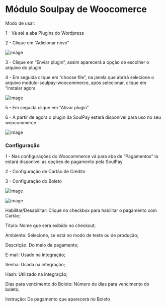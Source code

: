 # Módulo Soulpay de Woocomerce

Modo de usar:

1 - Vá até a aba Plugins do Wordpress 

2 - Clique em “Adicionar novo”  

![image](https://user-images.githubusercontent.com/59617774/118145668-36e7ac00-b3e4-11eb-88f7-6f6c9fad96fe.png)

3 - Clique em “Enviar plugin”, assim aparecerá a opção de escolher o arquivo do plugin

4 - Em seguida clique em “choose file”, na janela que abrirá selecione o arquivo modulo-soulpay-woocommerce, após selecionar, clique em “instalar agora

![image](https://user-images.githubusercontent.com/59617774/118145579-1e779180-b3e4-11eb-9827-1bbda220b187.png)

5 - Em seguida clique em "Ativar plugin”

6 - A partir de agora o plugin da SoulPay estará disponível para uso no seu woocommerce 

![image](https://user-images.githubusercontent.com/59617774/118146007-904fdb00-b3e4-11eb-8546-baf04b9b02fe.png)



### Configuração

1 - Nas configurações do Woocommerce vá para aba de “Pagamentos” la estará disponível as opções de pagamento pela SoulPay

2 - Configuração de Cartão de Crédito

3 - Configuração do Boleto

![image](https://user-images.githubusercontent.com/59617774/118146182-bb3a2f00-b3e4-11eb-8afc-fd04def9e8ff.png)

![image](https://user-images.githubusercontent.com/59617774/118146239-c5f4c400-b3e4-11eb-8e82-fa16f3d166e7.png)

Habilitar/Desabilitar: Clique no checkbox para habilitar o pagamento com Cartão;

Título: Nome que será exibido no checkout;

Ambiente: Selecione, se está no modo de teste ou de produção;

Descrição: Do meio de pagamento;

E-mail: Usado na integração;

Senha: Usada na integração;

Hash: Utilizado na integração;

Dias para vencimento do Boleto: Número de dias para vencimento do boleto;

Instrução: De pagamento que aparecerá no Boleto


